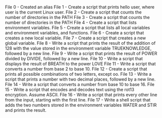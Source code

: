 File 0 - Created an alias
File 1 - Create a script that prints hello user, where user is the current Linux user.
File 2 - Create a script that counts the number of directories in the PATH
File 3 - Create a script that counts the number of directories in the PATH
File 4 - Create a script that lists environment variables.
File 5 - Create a script that lists all local variables and environment variables, and functions.
File 6 - Create a script that creates a new local variable.
File 7 - Create a script that creates a new global variable.
File 8 - Write a script that prints the result of the addition of 128 with the value stored in the environment variable TRUEKNOWLEDGE, followed by a new line.
File 9 - Write a script that prints the result of POWER divided by DIVIDE, followed by a new line.
File 10 - Write a script that displays the result of BREATH to the power LOVE
File 11 - Write a script that converts a number from base 2 to base 10.
File 12 - Create a script that prints all possible combinations of two letters, except oo.
File 13 - Write a script that prints a number with two decimal places, followed by a new line.
File 14 - Write a script that converts a number from base 10 to base 16.
File 15 - Write a script that encodes and decodes text using the rot13 encryption. Assume ASCII.
File 16 - Write a script that prints every other line from the input, starting with the first line.
File 17 - Write a shell script that adds the two numbers stored in the environment variables WATER and STIR and prints the result.